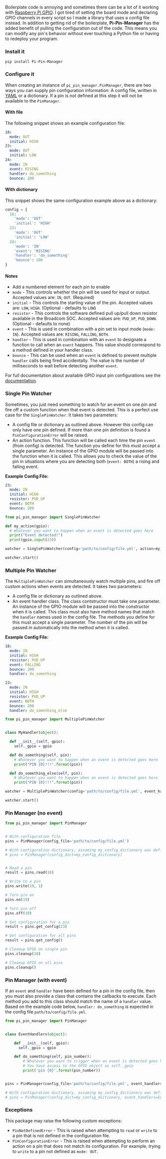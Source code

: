 Boilerplate code is annoying and sometimes there can be a lot of it working with [Raspberry Pi GPIO](https://pypi.python.org/pypi/RPi.GPIO). I got tired of setting the board mode and declaring GPIO channels in every script so I made a library that uses a config file instead. In addition to getting rid of the boilerplate, **Pi-Pin-Manager** has the added benefit of pulling the configuration out of the code. This means you can modify any pin's behavior without ever touching a Python file or having to redeploy your program.


### Install it

```
pip install Pi-Pin-Manager
```

### Configure it

When creating an instance of `pi_pin_manager.PinManager`, there are two ways you can supply pin configuration information: A config file, written in [YAML](http://en.wikipedia.org/wiki/YAML) or a dictionary. If a pin is not defined at this step it will not be available to the `PinManager`.

#### With file

The following snippet shows an example configuration file:

```yaml
18:
  mode: OUT
  initial: HIGH
23:
  mode: OUT
  initial: LOW
24:
  mode: IN
  event: RISING
  handler: do_something
  bounce: 200
```

#### With dictionary

This snippet shows the same configuration example above as a dictionary:

```python
config = {
  18:
    'mode': 'OUT'
    'initial': 'HIGH'
  23:
    'mode': 'OUT'
    'initial': 'LOW'
  24:
    'mode': 'IN'
    'event': 'RISING'
    'handler': 'do_something'
    'bounce': 200
}
```

#### Notes

* Add a numbered element for each pin to enable
* `mode` - This controls whether the pin will be used for input or output. Accepted values are: `IN`, `OUT`. (Required)
* `initial` - This controls the starting value of the pin. Accepted values are: `LOW`, `HIGH`. (Optional - defaults to `LOW`)
* `resistor` - This controls the software defined pull up/pull down resistor available in the Broadcom SOC. Accepted values are: `PUD_UP`, `PUD_DOWN`. (Optional - defaults to none)
* `event` - This is used in combination with a pin set to input mode (`mode: IN`). Accepted values are: `RISING`, `FALLING`, `BOTH`.
* `handler` - This is used in combination with an `event` to designate a function to call when an `event` happens. This value should correspond to a method defined in your handler class.
* `bounce` - This can be used when an `event` is defined to prevent multiple `handler` calls being fired accidentally. The value is the number of milliseconds to wait before detecting another `event`.

For full documentation about available GPIO input pin configurations see the [documentation](http://sourceforge.net/p/raspberry-gpio-python/wiki/Examples/).


### Single Pin Watcher

Sometimes, you just need something to watch for an event on one pin and fire off a custom function when that event is detected. This is a perfect use case for the `SinglePinWatcher`. It takes two parameters:
* A config file or dictionary as outlined above. However this config can only have one pin defined. If more than one pin definition is found a `PinConfigurationError` will be raised.
* An action function. This function will be called each time the pin `event` (from config) is detected. The function you define for this must accept a single parameter. An instance of the GPIO module will be passed into the function when it is called. This allows you to check the value of the pin in situations where you are detecting both (`event: BOTH`) a rising and falling event.

**Example Config File:**
```yaml
23:
  mode: IN
  initial: HIGH
  resistor: PUD_UP
  event: BOTH
  bounce: 200
```


```python
from pi_pin_manager import SinglePinWatcher

def my_action(gpio):
  # Whatever you want to happen when an event is detected goes here
  print("Event detected!")
  print(gpio.input(23))

watcher = SinglePinWatcher(config='path/to/config/file.yml', action=my_action)

watcher.start()
```


### Multiple Pin Watcher

The `MultiplePinWatcher` can simultaneously watch multiple pins, and fire off custom actions when events are detected. It takes two parameters:
* A config file or dictionary as outlined above.
* An event handler class. The class contstructor must take one parameter. An instance of the GPIO module will be passed into the constructor when it is called. This class must also have method names that match the `handler` names used in the config file. The methods you define for this must accept a single parameter. The number of the pin will be passed in automatically into the method when it is called.

**Example Config File:**
```yaml
18:
  mode: IN
  initial: HIGH
  resistor: PUD_UP
  event: FALLING
  bounce: 200
  handler: do_something

23:
  mode: IN
  initial: HIGH
  resistor: PUD_UP
  event: BOTH
  bounce: 200
  handler: do_something_else
```


```python
from pi_pin_manager import MultiplePinWatcher


class MyHandler(object):

  def __init__(self, gpio):
    self._gpio = gpio

  def do_something(self, pin):
    # Whatever you want to happen when an event is detected goes here
    print("PIN {0}!!!".format(pin))

  def do_something_else(self, pin):
    # Whatever you want to happen when an event is detected goes here
    print("PIN {0}!!!".format(pin))

watcher = MultiplePinWatcher(config='path/to/config/file.yml', event_handler=MyHandler)

watcher.start()
```


### Pin Manager (no event)

```python
from pi_pin_manager import PinManager


# With configuration file
pins = PinManager(config_file='path/to/config/file.yml')

# With configuration dictionary, assuming my_config_dictionary was defined
# pins = PinManager(config_dict=my_config_dictionary)


# Read a pin
result = pins.read(18)

# Write to a pin
pins.write(19, 1)

# Turn pin on
pins.on(19)

# Turn pin off
pins.off(19)

# Get configuration for a pin
result = pins.get_config(23)

# Get configuration for all pins
result = pins.get_config()

# Cleanup GPIO on single pin
pins.cleanup(18)

# Cleanup GPIO on all pins
pins.cleanup()
```

### Pin Manager (with event)

If an `event` and `handler` have been defined for a pin in the config file, then you must also provide a class that contains the callbacks to execute. Each method you add to this class should match the name of a `handler` value. Based on the example code below, `handler: do_something` is expected in the config file `path/to/config/file.yml`.

```python
from pi_pin_manager import PinManager


class EventHandlers(object):

    def __init__(self, gpio):
      self._gpio = gpio

    def do_something(self, pin_number):
        # Whatever you want to trigger when an event is detected goes here
        # You have access to the GPIO object as self._gpio
        print('pin {0}'.format(pin_number))


pins = PinManager(config_file='path/to/config/file.yml', event_handlers=EventHandlers)

# With configuration dictionary, assuming my_config_dictionary was defined
# pins = PinManager(config_dict=my_config_dictionary, event_handlers=EventHandlers)
```

### Exceptions

This package may raise the following custom exceptions:

* `PinNotDefinedError` - This is raised when attempting to `read` or `write` to a pin that is not defined in the configuration file.
* `PinConfigurationError` - This is raised when attempting to perform an action on a pin that does not match its configuration. For example, trying to `write` to a pin not defined as `mode: OUT`.
